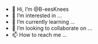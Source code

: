 - 👋 Hi, I’m @B-eesKnees
- 👀 I’m interested in ...
- 🌱 I’m currently learning ...
- 💞️ I’m looking to collaborate on ...
- 📫 How to reach me ...

<!---
B-eesKnees/B-eesKnees is a ✨ special ✨ repository because its `README.md` (this file) appears on your GitHub profile.
You can click the Preview link to take a look at your changes.
--->
